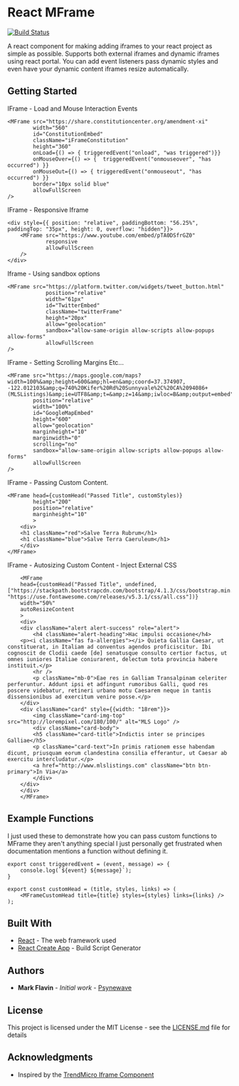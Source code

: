 # React MFrame

[![Build Status](https://api.travis-ci.com/psynewave/react-mframe.svg?branch=master)](https://travis-ci.com/psynewave/react-mframe)

A react component for making adding iframes to your react project as simple as possible. Supports both external iframes and dynamic iframes using react portal. You can add event listeners pass dynamic styles and even have your dynamic content iframes resize automatically.

## Getting Started

IFrame - Load and Mouse Interaction Events

```
<MFrame src="https://share.constitutioncenter.org/amendment-xi"
        width="560"
        id="ConstitutionEmbed"
        className="iFrameConstitution"
        height="360"
        onLoad={() => { triggeredEvent("onload", "was triggered")}}
        onMouseOver={() => {  triggeredEvent("onmouseover", "has occurred") }}
        onMouseOut={() => { triggeredEvent("onmouseout", "has occurred") }}
        border="10px solid blue"
        allowFullScreen
/>
```

IFrame - Responsive Iframe

```
<div style={{ position: "relative", paddingBottom: "56.25%", paddingTop: "35px", height: 0, overflow: "hidden"}}>
    <MFrame src="https://www.youtube.com/embed/pTA0DSfrGZ0"
            responsive
            allowFullScreen
    />
</div>
```

Iframe - Using sandbox options

```
<MFrame src="https://platform.twitter.com/widgets/tweet_button.html"
            position="relative"
            width="61px"
            id="TwitterEmbed"
            className="twitterFrame"
            height="20px"
            allow="geolocation"
            sandbox="allow-same-origin allow-scripts allow-popups allow-forms"
            allowFullScreen
/>
```

IFrame - Setting Scrolling Margins Etc...

```
<MFrame src="https://maps.google.com/maps?width=100%&amp;height=600&amp;hl=en&amp;coord=37.374907, -122.012103&amp;q=740%20Kifer%20Rd%20Sunnyvale%2C%20CA%2094086+(MLSListings)&amp;ie=UTF8&amp;t=&amp;z=14&amp;iwloc=B&amp;output=embed"
        position="relative"
        width="100%"
        id="GoogleMapEmbed"
        height="600"
        allow="geolocation"
        marginheight="10"
        marginwidth="0"
        scrolling="no"
        sandbox="allow-same-origin allow-scripts allow-popups allow-forms"
        allowFullScreen
/>
```

IFrame - Passing Custom Content.

```
<MFrame head={customHead("Passed Title", customStyles)}
        height="200"
        position="relative"
        marginheight="10"
        >
    <div>
    <h1 className="red">Salve Terra Rubrum</h1>
    <h1 className="blue">Salve Terra Caeruleum</h1>
    </div>
</MFrame>
```

IFrame - Autosizing Custom Content - Inject External CSS

```
    <MFrame
    head={customHead("Passed Title", undefined, ["https://stackpath.bootstrapcdn.com/bootstrap/4.1.3/css/bootstrap.min.css", "https://use.fontawesome.com/releases/v5.3.1/css/all.css"])}
    width="50%"
    autoResizeContent
    >
    <div>
    <div className="alert alert-success" role="alert">
        <h4 className="alert-heading">Hac impulsi occasione</h4>
    <p><i className="fas fa-allergies"></i> Quieta Gallia Caesar, ut constituerat, in Italiam ad conventus agendos proficiscitur. Ibi cognoscit de Clodii caede [de] senatusque consulto certior factus, ut omnes iuniores Italiae coniurarent, delectum tota provincia habere instituit.</p>
        <hr />
        <p className="mb-0">Eae res in Galliam Transalpinam celeriter perferuntur. Addunt ipsi et adfingunt rumoribus Galli, quod res poscere videbatur, retineri urbano motu Caesarem neque in tantis dissensionibus ad exercitum venire posse.</p>
    </div>
    <div className="card" style={{width: "18rem"}}>
        <img className="card-img-top" src="http://lorempixel.com/180/100/" alt="MLS Logo" />
        <div className="card-body">
        <h5 className="card-title">Indictis inter se principes Galliae</h5>
        <p className="card-text">In primis rationem esse habendam dicunt, priusquam eorum clandestina consilia efferantur, ut Caesar ab exercitu intercludatur.</p>
        <a href="http://www.mlslistings.com" className="btn btn-primary">In Via</a>
        </div>
    </div>
    </div>
    </MFrame>
```

## Example Functions

I just used these to demonstrate how you can pass custom functions to MFrame they aren't anything special I just personally get frustrated when documentation mentions a function without defining it.

```
export const triggeredEvent = (event, message) => {
    console.log(`${event} ${message}`);
}
```

```
export const customHead = (title, styles, links) => (
    <MFrameCustomHead title={title} styles={styles} links={links} />
);
```

## Built With

* [React](https://reactjs.org/) - The web framework used
* [React Create App](https://github.com/facebook/create-react-app) - Build Script Generator

## Authors

* **Mark Flavin** - *Initial work* - [Psynewave](https://github.com/psynewave)

## License

This project is licensed under the MIT License - see the [LICENSE.md](LICENSE.md) file for details

## Acknowledgments

* Inspired by the [TrendMicro Iframe Component](https://github.com/trendmicro-frontend/react-iframe)

